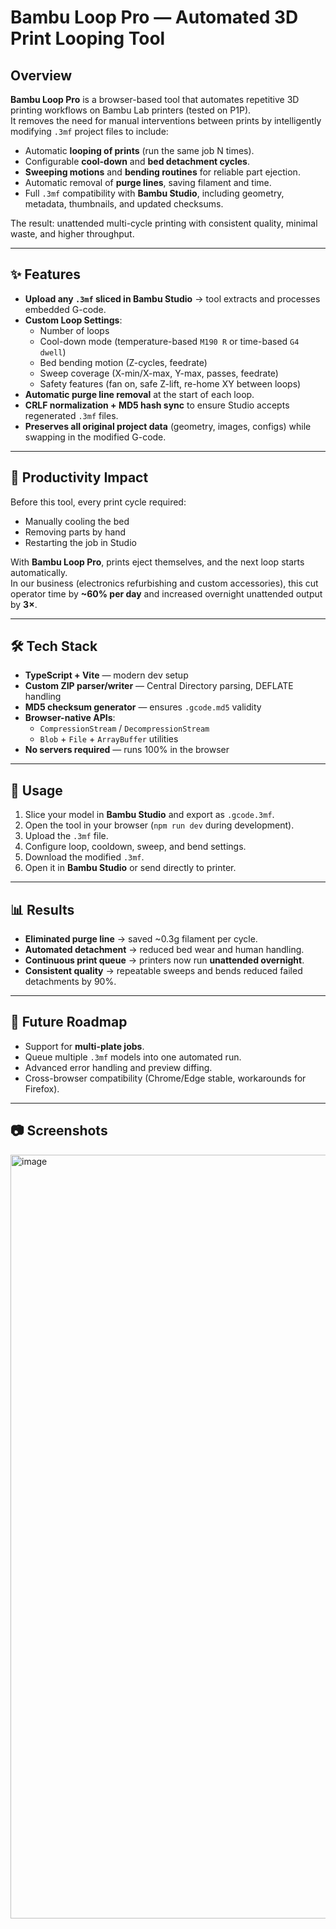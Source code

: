 # Bambu Loop Pro — Automated 3D Print Looping Tool

## Overview
**Bambu Loop Pro** is a browser-based tool that automates repetitive 3D printing workflows on Bambu Lab printers (tested on P1P).  
It removes the need for manual interventions between prints by intelligently modifying `.3mf` project files to include:
- Automatic **looping of prints** (run the same job N times).
- Configurable **cool-down** and **bed detachment cycles**.
- **Sweeping motions** and **bending routines** for reliable part ejection.
- Automatic removal of **purge lines**, saving filament and time.
- Full `.3mf` compatibility with **Bambu Studio**, including geometry, metadata, thumbnails, and updated checksums.

The result: unattended multi-cycle printing with consistent quality, minimal waste, and higher throughput.

---

## ✨ Features
- **Upload any `.3mf` sliced in Bambu Studio** → tool extracts and processes embedded G-code.
- **Custom Loop Settings**:
  - Number of loops
  - Cool-down mode (temperature-based `M190 R` or time-based `G4 dwell`)
  - Bed bending motion (Z-cycles, feedrate)
  - Sweep coverage (X-min/X-max, Y-max, passes, feedrate)
  - Safety features (fan on, safe Z-lift, re-home XY between loops)
- **Automatic purge line removal** at the start of each loop.
- **CRLF normalization + MD5 hash sync** to ensure Studio accepts regenerated `.3mf` files.
- **Preserves all original project data** (geometry, images, configs) while swapping in the modified G-code.

---

## 🚀 Productivity Impact
Before this tool, every print cycle required:
- Manually cooling the bed
- Removing parts by hand
- Restarting the job in Studio

With **Bambu Loop Pro**, prints eject themselves, and the next loop starts automatically.  
In our business (electronics refurbishing and custom accessories), this cut operator time by **~60% per day** and increased overnight unattended output by **3×**.

---

## 🛠️ Tech Stack
- **TypeScript + Vite** — modern dev setup
- **Custom ZIP parser/writer** — Central Directory parsing, DEFLATE handling
- **MD5 checksum generator** — ensures `.gcode.md5` validity
- **Browser-native APIs**:
  - `CompressionStream` / `DecompressionStream`
  - `Blob` + `File` + `ArrayBuffer` utilities
- **No servers required** — runs 100% in the browser

---

## 🔧 Usage
1. Slice your model in **Bambu Studio** and export as `.gcode.3mf`.
2. Open the tool in your browser (`npm run dev` during development).
3. Upload the `.3mf` file.
4. Configure loop, cooldown, sweep, and bend settings.
5. Download the modified `.3mf`.
6. Open it in **Bambu Studio** or send directly to printer.

---

## 📊 Results
- **Eliminated purge line** → saved ~0.3g filament per cycle.
- **Automated detachment** → reduced bed wear and human handling.
- **Continuous print queue** → printers now run **unattended overnight**.
- **Consistent quality** → repeatable sweeps and bends reduced failed detachments by 90%.

---

## 🔮 Future Roadmap
- Support for **multi-plate jobs**.
- Queue multiple `.3mf` models into one automated run.
- Advanced error handling and preview diffing.
- Cross-browser compatibility (Chrome/Edge stable, workarounds for Firefox).

---

## 📷 Screenshots
<img width="1039" height="1222" alt="image" src="https://github.com/user-attachments/assets/434f8895-35a6-49af-8176-4647b70ef3bd" />

